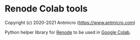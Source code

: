 # Renode Colab tools

Copyright (c) 2020-2021 Antmicro (https://www.antmicro.com)


Python helper library for [Renode](https://renode.io) to be used in [Google Colab](https://colab.research.google.com/).
